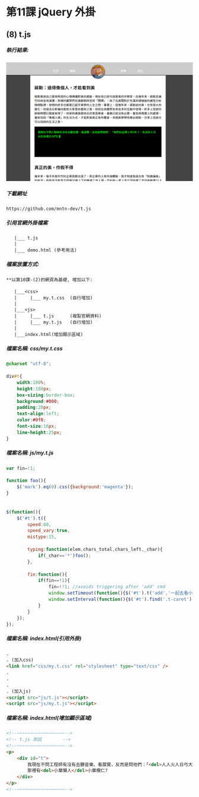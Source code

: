 # 第11課 jQuery 外掛


## (8) t.js


##### 執行結果:
![GitHub Logo](/imgs/results11-8.jpg)


##### 下載網址
```
https://github.com/mntn-dev/t.js
```



##### 引用官網外掛檔案
```
   |___ t.js  
   |   
   |___ demo.html (參考用法)   
```



##### 檔案放置方式:
```
**以第10課-(2)的網頁為基礎, 增加以下:
   
   |___<css>  
   |     |___ my.t.css  (自行增加)    
   |
   |___<js> 
   |     |___ t.js      (複製官網資料) 
   |     |___ my.t.js   (自行增加)     
   |
   |___index.html(增加顯示區域)  
```



##### 檔案名稱: css/my.t.css
```css
@charset "utf-8";

div#t{	
    width:100%;	
    height:180px;
    box-sizing:border-box;
    background:#000;
    padding:20px;
    text-align:left;
    color:#0f0;
    font-size:16px;
    line-height:25px;	
}
```



##### 檔案名稱: js/my.t.js
```js
var fin=!1;

function foo(){
    $('mark').eq(0).css({background:'magenta'});
}


$(function(){
    $('#t').t({
        speed:60,
        speed_vary:true,
        mistype:15,
		
        typing:function(elem,chars_total,chars_left,_char){
            if(_char=='*')foo();
        },
 
        fin:function(){
            if(fin==!1){
                fin=!!1; //avoids triggering after 'add' cmd
                window.setTimeout(function(){$('#t').t('add','一起去看小葉欖仁? ');},2e4);
                window.setInterval(function(){$('#t').find('.t-caret').toggle();},5e2);
            }
        }
    });
});
```



##### 檔案名稱: index.html(引用外掛)  
```html
.
. (加入css)
<link href="css/my.t.css" rel="stylesheet" type="text/css" />
.
.
.
. (加入js)
<script src="js/t.js"></script> 
<script src="js/my.t.js"></script>      
```



##### 檔案名稱: index.html(增加顯示區域)  
```html
<!--~~~~~~~~~~~~~~~~~~-->
<!-- t.js 測試        -->
<!--~~~~~~~~~~~~~~~~~~-->
<p>
    <div id="t">                
        我現在不問工程師有沒有去聽音樂、看展覽，反而是問他們：「<del>人人火人日弓大土</del>你們在這裡工作5年了，有沒有人可以告訴我公司門口那一排是什麼<del>木土口廿戈</del>樹?」但很少人能夠回答的出來。<br/>事實上，他們公司門口那排<del style="color:red;border-bottom:1px dashed yellow;">小葉懶人<ins>1</ins></del>小葉欖仁的葉子漂亮得不得了，綠色會在陽光裡發亮。<br/><br/>                                               
        那裡有<del>小葉懶人</del>小葉欖仁? 
    </div>       
</p>
<!--~~~~~~~~~~~~~~~~~~--> 
```
